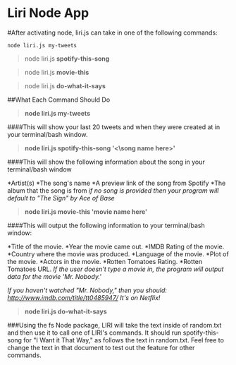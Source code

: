 # Liri Node App

#After activating node, liri.js can take in one of the following commands:

`node liri.js my-tweets`

> node liri.js **spotify-this-song**

> node liri.js **movie-this**

> node liri.js **do-what-it-says**




##What Each Command Should Do

> **node liri.js my-tweets**

####This will show your last 20 tweets and when they were created at in your terminal/bash window.


> **node liri.js spotify-this-song '<\song name here\>'**

####This will show the following information about the song in your terminal/bash window

*Artist(s)
*The song's name
*A preview link of the song from Spotify
*The album that the song is from
*if no song is provided then your program will default to "The Sign" by Ace of Base*

> **node liri.js movie-this 'movie name here'**

####This will output the following information to your terminal/bash window:

*Title of the movie.
*Year the movie came out.
*IMDB Rating of the movie.
*Country where the movie was produced.
*Language of the movie.
*Plot of the movie.
*Actors in the movie.
*Rotten Tomatoes Rating.
*Rotten Tomatoes URL.
*If the user doesn't type a movie in, the program will output data for the movie 'Mr. Nobody.'*

*If you haven't watched "Mr. Nobody," then you should: http://www.imdb.com/title/tt0485947/
It's on Netflix!*

> **node liri.js do-what-it-says**

###Using the fs Node package, LIRI will take the text inside of random.txt and then use it to call one of LIRI's commands.
It should run spotify-this-song for "I Want it That Way," as follows the text in random.txt.
Feel free to change the text in that document to test out the feature for other commands.
